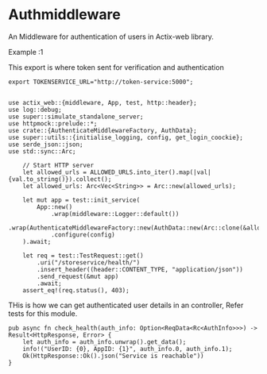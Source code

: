 # Authmiddleware
An Middleware for authentication of users in Actix-web library.


Example :1

This export is where token sent for verification and authentication

```
export TOKENSERVICE_URL="http://token-service:5000";

```

```

use actix_web::{middleware, App, test, http::header};
use log::debug;
use super::simulate_standalone_server;
use httpmock::prelude::*;
use crate::{AuthenticateMiddlewareFactory, AuthData};
use super::utils::{initialise_logging, config, get_login_coockie};
use serde_json::json;
use std::sync::Arc;

    // Start HTTP server
    let allowed_urls = ALLOWED_URLS.into_iter().map(|val|{val.to_string()}).collect();
    let allowed_urls: Arc<Vec<String>> = Arc::new(allowed_urls);

    let mut app = test::init_service(
        App::new()
            .wrap(middleware::Logger::default())
            .wrap(AuthenticateMiddlewareFactory::new(AuthData::new(Arc::clone(&allowed_urls))))
            .configure(config)
    ).await;

    let req = test::TestRequest::get()
        .uri("/storeservice/health/")
        .insert_header((header::CONTENT_TYPE, "application/json"))
        .send_request(&mut app)
        .await;
    assert_eq!(req.status(), 403);
```



THis is how we can get authenticated user details in an controller, Refer tests for this module.

```
pub async fn check_health(auth_info: Option<ReqData<Rc<AuthInfo>>>) -> Result<HttpResponse, Error> {
    let auth_info = auth_info.unwrap().get_data();
    info!("UserID: {0}, AppID: {1}", auth_info.0, auth_info.1);
    Ok(HttpResponse::Ok().json("Service is reachable"))
}

 ```
